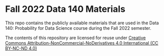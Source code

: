 # Fall 2022 Data 140 Materials
This repo contains the publicly available materials that are used in the Data 140: Probability for Data Science course during the Fall 2022 semester.

The contents of this repository are licensed for reuse under [Creative Commons Attribution-NonCommercial-NoDerivatives 4.0 International (CC BY-NC-ND 4.0)](http://creativecommons.org/licenses/by-nc-nd/4.0/)